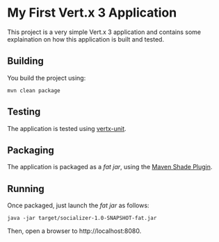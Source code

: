 # My First Vert.x 3 Application

This project is a very simple Vert.x 3 application and contains some explaination on how this application is built 
and tested.

## Building

You build the project using:

```
mvn clean package
```

## Testing

The application is tested using [vertx-unit](http://vertx.io/docs/vertx-unit/java/).

## Packaging

The application is packaged as a _fat jar_, using the 
[Maven Shade Plugin](https://maven.apache.org/plugins/maven-shade-plugin/).

## Running

Once packaged, just launch the _fat jar_ as follows:

```
java -jar target/socializer-1.0-SNAPSHOT-fat.jar
```

Then, open a browser to http://localhost:8080.

